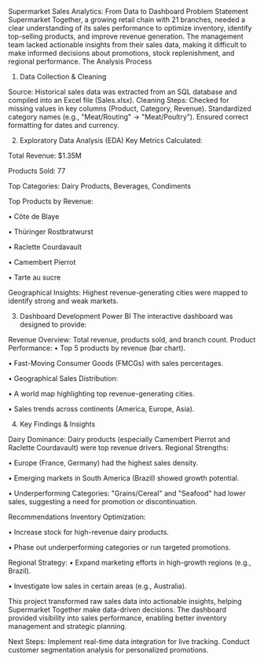 Supermarket Sales Analytics: From Data to Dashboard
Problem Statement Supermarket Together, a growing retail chain with 21 branches, needed a clear understanding of its sales performance to optimize inventory, identify top-selling products, and improve revenue generation. The management team lacked actionable insights from their sales data, making it difficult to make informed decisions about promotions, stock replenishment, and regional performance.
The Analysis Process


1.	Data Collection & Cleaning

Source: Historical sales data was extracted from an SQL database and compiled into an Excel file (Sales.xlsx).
Cleaning Steps:
Checked for missing values in key columns (Product, Category, Revenue).
Standardized category names (e.g., "Meat/Routing" → "Meat/Poultry").
Ensured correct formatting for dates and currency.


2.	Exploratory Data Analysis (EDA) Key Metrics Calculated:

Total Revenue: $1.35M

Products Sold: 77

Top Categories: Dairy Products, Beverages, Condiments

Top Products by Revenue:

•	Côte de Blaye

•	Thüringer Rostbratwurst

•	Raclette Courdavault

•	Camembert Pierrot

•	Tarte au sucre

Geographical Insights:
Highest revenue-generating cities were mapped to identify strong and weak markets.



3.	Dashboard Development Power BI The interactive dashboard was designed to provide:

Revenue Overview: Total revenue, products sold, and branch count.
Product Performance:
•	Top 5 products by revenue (bar chart).

•	Fast-Moving Consumer Goods (FMCGs) with sales percentages.

•	Geographical Sales Distribution:

•	A world map highlighting top revenue-generating cities.

•	Sales trends across continents (America, Europe, Asia).


4. Key Findings & Insights

Dairy Dominance: Dairy products (especially Camembert Pierrot and Raclette Courdavault) were top revenue drivers.
Regional Strengths:

•	Europe (France, Germany) had the highest sales density.

•	Emerging markets in South America (Brazil) showed growth potential.

•	Underperforming Categories: "Grains/Cereal" and "Seafood" had lower sales, suggesting a need for promotion or discontinuation.



Recommendations Inventory Optimization:

•	Increase stock for high-revenue dairy products.

•	Phase out underperforming categories or run targeted promotions.

Regional Strategy:
•	Expand marketing efforts in high-growth regions (e.g., Brazil).

•	Investigate low sales in certain areas (e.g., Australia).

This project transformed raw sales data into actionable insights, helping Supermarket Together make data-driven decisions. The dashboard provided visibility into sales performance, enabling better inventory management and strategic planning.

Next Steps:
Implement real-time data integration for live tracking.
Conduct customer segmentation analysis for personalized promotions.

